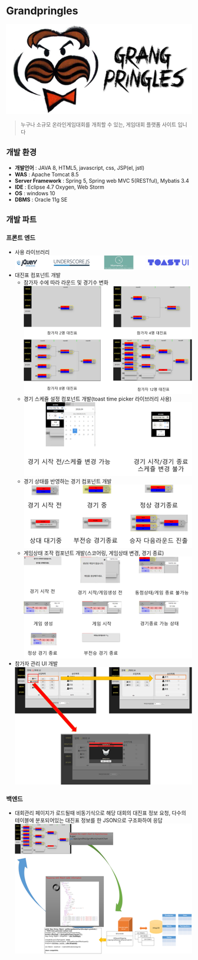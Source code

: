 # Grandpringles
![그랑 프링글스](https://github.com/OneHundredTwo/GrandPringles/blob/master/img/logo.png "그랑프링글스") 

> 누구나 소규모 온라인게임대회를 개최할 수 있는, 게임대회 플랫폼 사이트 입니다

## 개발 환경
* **개발언어** : JAVA 8, HTML5, javascript, css, JSP(el, jstl)
* **WAS** : Apache Tomcat 8.5
* **Server Framework** : Spring 5, Spring web MVC 5(RESTful), Mybatis 3.4
* **IDE** : Eclipse 4.7 Oxygen, Web Storm 
* **OS** : windows 10
* **DBMS** : Oracle 11g SE

## 개발 파트
### 프론트 엔드
* 사용 라이브러리
![jquery,underscore,moment](https://github.com/OneHundredTwo/GrandPringles/blob/master/img/front_end_libs.png "프론트엔드 라이브러리")
* 대진표 컴포넌트 개발
	* 참가자 수에 따라 라운드 및 경기수 변화
![match table](https://github.com/OneHundredTwo/GrandPringles/blob/master/img/match_table.png "대진표")
	* 경기 스케쥴 설정 컴포넌트 개발(toast time picker 라이브러리 사용)
![match scheduler](https://github.com/OneHundredTwo/GrandPringles/blob/master/img/match_scheduler.png "경기 일정변경")
	* 경기 상태를 반영하는 경기 컴포넌트 개발
![match status](https://github.com/OneHundredTwo/GrandPringles/blob/master/img/match_status.png "경기 상태")
	* 게임상태 조작 컴포넌트 개발(스코어링, 게임상태 변경, 경기 종료)
![game controller](https://github.com/OneHundredTwo/GrandPringles/blob/master/img/game_controller.png "게임 컨트롤러")
* 참가자 관리 UI 개발
![manage participations](https://github.com/OneHundredTwo/GrandPringles/blob/master/img/manage_participations.png "참가자 관리")

### 백엔드
* 대회관리 페이지가 로드될때 비동기식으로 해당 대회의 대진표 정보 요청, 다수의 테이블에 분포되어있는 대진표 정보를 한 JSON으로 구조화하여 응답
![server match chart](https://github.com/OneHundredTwo/GrandPringles/blob/master/img/server_match_table.png "대진표 요청응답")